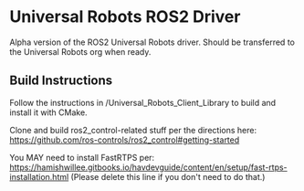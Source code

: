 # Universal Robots ROS2 Driver

Alpha version of the ROS2 Universal Robots driver. Should be transferred to the Universal Robots org when ready.

## Build Instructions

Follow the instructions in /Universal_Robots_Client_Library to build and install it with CMake.

Clone and build ros2_control-related stuff per the directions here:  https://github.com/ros-controls/ros2_control#getting-started

You MAY need to install FastRTPS per:  https://hamishwillee.gitbooks.io/havdevguide/content/en/setup/fast-rtps-installation.html  (Please delete this line if you don't need to do that.)
